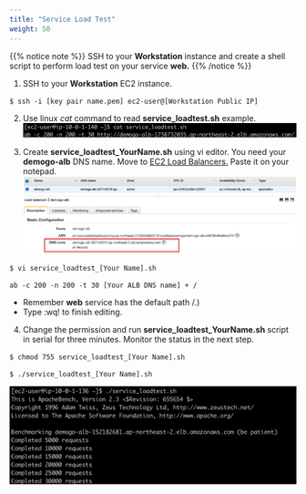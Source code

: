 ```yaml
---
title: "Service Load Test"
weight: 50
---
```


{{% notice note %}}
SSH to your **Workstation** instance and create a shell script to perform load test on your service **web.**
{{% /notice %}}

1. SSH to your **Workstation** EC2 instance. 
~~~
$ ssh -i [key pair name.pem] ec2-user@[Workstation Public IP]
~~~

2. Use linux *cat* command to read **service_loadtest.sh** example. 
![LoadTestScript](../../../../static/images/autoscale/service_load_test_script.png)

3. Create **service_loadtest_YourName.sh** using vi editor. You need your **demogo-alb** DNS name. Move to [EC2 Load Balancers.](https://ap-northeast-2.console.aws.amazon.com/ec2/v2/home?region=ap-northeast-2#LoadBalancers:sort=loadBalancerName) Paste it on your notepad. 
![CopyALBDNS](../../../../static/images/autoscale/copy_alb_dns.png)

~~~
$ vi service_loadtest_[Your Name].sh
~~~

~~~
ab -c 200 -n 200 -t 30 [Your ALB DNS name] + / 
~~~

* Remember **web** service has the default path /.)
* Type :wq! to finish editing. 

4.	Change the permission and run **service_loadtest_YourName.sh** script in serial for three minutes. Monitor the status in the next step.

~~~
$ chmod 755 service_loadtest_[Your Name].sh
~~~

~~~
$ ./service_loadtest_[Your Name].sh
~~~
![PerformLoadTest](../../../../static/images/autoscale/perform_service_load_test.png)